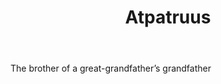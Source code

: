 ---
title: Atpatruus
permalink: "/definitions/atpatruus.html"
body: The brother of a great-grandfather’s grandfather
published_at: '2018-07-07'
layout: post
---